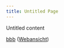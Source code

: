 ```yaml
---
title: Untitled Page
---
```


Untitled content

[bbb](<../Schnelle Notizen/bbb.md>) ([Webansicht](<../Schnelle Notizen/bbb.md>))